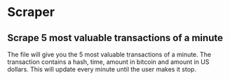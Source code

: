 # Scraper

## Scrape 5 most valuable transactions of a minute
The file will give you the 5 most valuable transactions of a minute. The transaction contains a hash, time, amount in bitcoin and amount in US dollars. This will update every minute until the user makes it stop.